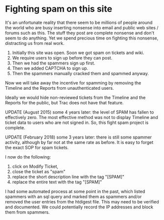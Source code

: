 # Fighting spam on this site

It's an unfortunate reality that there seem to be millions of people
around the world who are busy inserting nonsense into email and public
web sites / forums such as this. The stuff they post are complete
nonsense and don't seem to do anything. Yet we spend precious time on
fighting this nonsense, distracting us from real work.

1.  Initially this site was open. Soon we got spam on tickets and wiki.
2.  We require users to sign up before they can post.
3.  Then we had the spammers sign up first.
4.  Then we added CAPTCHA to sign up.
5.  Then the spammers manually cracked them and spammed anyway.

Now we will take away the incentive for spamming by removing the
Timeline and the Reports from unauthenticated users.

Ideally we would hide non-reviewed tickets from the Timeline and the
Reports for the public, but Trac does not have that feature.

UPDATE (August 2015) some 4 years later: the level of SPAM has fallen to
effectively zero. The most effective method was not to display Timeline
and ticket data to users who are not signed in. So, this fight spam
project is complete.

UPDATE (February 2018) some 3 years later: there is still some spammer
activity, although by far not at the same rate as before. It is easy to
forget the exact SOP for spam tickets.

I now do the following:

1.  click on Modify Ticket,
2.  close the ticket as "spam"
3.  replace the short description line with the tag "\[SPAM\]"
4.  replace the entire text with the tag "\[SPAM\]"

I had some automated process at some point in the past, which listed
spammers with an sql query and marked them as spammers and/or removed
the user entries from the htdigest file. This may need to be verified
and documented. We could potentially record the IP addresses and block
them from spammers.
